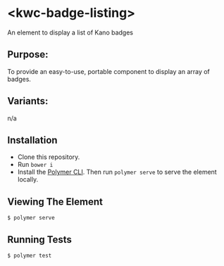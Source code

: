 # \<kwc-badge-listing\>

An element to display a list of Kano badges

## Purpose:
To provide an easy-to-use, portable component to display an array of badges.

## Variants:
n/a

## Installation
* Clone this repository.
* Run `bower i`
* Install the [Polymer CLI](https://www.npmjs.com/package/polymer-cli). Then run `polymer serve` to serve the element locally.

## Viewing The Element

```
$ polymer serve
```

## Running Tests

```
$ polymer test
```
